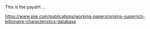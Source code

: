 This is the paydirt ...

https://www.piie.com/publications/working-papers/origins-superrich-billionaire-characteristics-database

